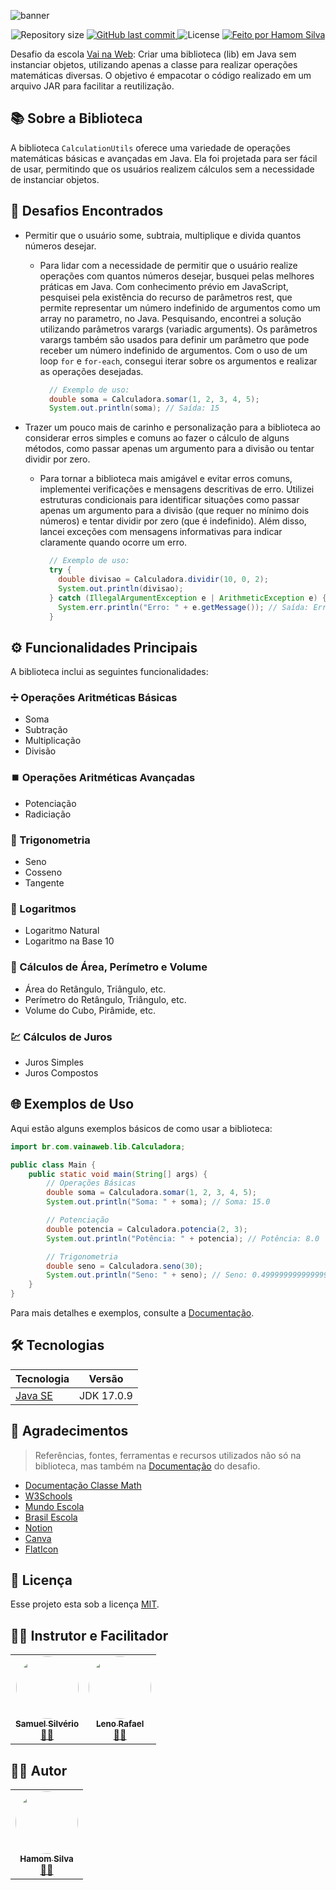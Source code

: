 ![banner](https://i.postimg.cc/kgqnr1Z1/banner-desafio2-vnw.png)

<p align="center">
  <img alt="Repository size" src="https://img.shields.io/github/repo-size/hamomgs/calculation-utils" />
  
  <a href="https://github.com/hamomgs/calculation-utils/commits/main">
    <img alt="GitHub last commit" src="https://img.shields.io/github/last-commit/hamomgs/calculation-utils" />
  </a>
  
  <img alt="License" src="https://img.shields.io/badge/license-MIT-brightgreen" />

  <a href="https://cubos.academy/">
    <img alt="Feito por Hamom Silva" src="https://img.shields.io/badge/feito-por%20Hamom%20Silva-2c938c">
  </a>
</p>

Desafio da escola [Vai na Web](https://www.linkedin.com/company/vainaweb/): Criar uma biblioteca (lib) em Java sem instanciar objetos, utilizando apenas a classe para realizar operações matemáticas diversas. O objetivo é empacotar o código realizado em um arquivo JAR para facilitar a reutilização.

## 📚 Sobre a Biblioteca

A biblioteca `CalculationUtils` oferece uma variedade de operações matemáticas básicas e avançadas em Java. Ela foi projetada para ser fácil de usar, permitindo que os usuários realizem cálculos sem a necessidade de instanciar objetos.

## 🌟 Desafios Encontrados

- Permitir que o usuário some, subtraia, multiplique e divida quantos números desejar.

  - Para lidar com a necessidade de permitir que o usuário realize operações com quantos números desejar, busquei pelas melhores práticas em Java. Com conhecimento prévio em JavaScript, pesquisei pela existência do recurso de parâmetros rest, que permite representar um número indefinido de argumentos como um array no parametro, no Java. Pesquisando, encontrei a solução utilizando parâmetros varargs (variadic arguments). Os parâmetros varargs também são usados para definir um parâmetro que pode receber um número indefinido de argumentos. Com o uso de um loop `for` e `for-each`, consegui iterar sobre os argumentos e realizar as operações desejadas.

    ```Java
      // Exemplo de uso:
      double soma = Calculadora.somar(1, 2, 3, 4, 5);
      System.out.println(soma); // Saída: 15
    ```

- Trazer um pouco mais de carinho e personalização para a biblioteca ao considerar erros simples e comuns ao fazer o cálculo de alguns métodos, como passar apenas um argumento para a divisão ou tentar dividir por zero.

  -  Para tornar a biblioteca mais amigável e evitar erros comuns, implementei verificações e mensagens descritivas de erro. Utilizei estruturas condicionais para identificar situações como passar apenas um argumento para a divisão (que requer no mínimo dois números) e tentar dividir por zero (que é indefinido). Além disso, lancei exceções com mensagens informativas para indicar claramente quando ocorre um erro.

      ```Java
        // Exemplo de uso:
        try {
          double divisao = Calculadora.dividir(10, 0, 2);
          System.out.println(divisao);
        } catch (IllegalArgumentException e | ArithmeticException e) {
          System.err.println("Erro: " + e.getMessage()); // Saída: Erro: Não é possível dividir por zero.
        }
      ```

## ⚙️ Funcionalidades Principais

A biblioteca inclui as seguintes funcionalidades:

### ➗ Operações Aritméticas Básicas

- Soma
- Subtração
- Multiplicação
- Divisão

### ⏹️ Operações Aritméticas Avançadas

- Potenciação
- Radiciação

### 🔄 Trigonometria

- Seno
- Cosseno
- Tangente

### 🔢 Logaritmos

- Logaritmo Natural
- Logaritmo na Base 10

### 📏 Cálculos de Área, Perímetro e Volume

- Área do Retângulo, Triângulo, etc.
- Perímetro do Retângulo, Triângulo, etc.
- Volume do Cubo, Pirâmide, etc.

### 💹 Cálculos de Juros

- Juros Simples
- Juros Compostos

## 🌐 Exemplos de Uso

Aqui estão alguns exemplos básicos de como usar a biblioteca:

```Java
import br.com.vainaweb.lib.Calculadora;

public class Main {
    public static void main(String[] args) {
        // Operações Básicas
        double soma = Calculadora.somar(1, 2, 3, 4, 5);
        System.out.println("Soma: " + soma); // Soma: 15.0

        // Potenciação
        double potencia = Calculadora.potencia(2, 3);
        System.out.println("Potência: " + potencia); // Potência: 8.0

        // Trigonometria
        double seno = Calculadora.seno(30);
        System.out.println("Seno: " + seno); // Seno: 0.49999999999999994
    }
}
```

Para mais detalhes e exemplos, consulte a [Documentação](https://hamomgs.notion.site/Home-6a8cec60c268489cacac84afe61c6b6d?pvs=4).

## 🛠️ Tecnologias

| Tecnologia  | Versão |
| ------------- | ------- |
| [Java SE](https://www.oracle.com/java/technologies/javase/jdk17-archive-downloads.html) | JDK 17.0.9 |

## 💚 Agradecimentos

> Referências, fontes, ferramentas e recursos utilizados não só na biblioteca, mas também na [Documentação](https://hamomgs.notion.site/Home-6a8cec60c268489cacac84afe61c6b6d?pvs=4) do desafio.

- [Documentação Classe Math](https://docs.oracle.com/javase/8/docs/api/java/lang/Math.html)
- [W3Schools](https://www.w3schools.com/java/default.asp)
- [Mundo Escola](https://mundoeducacao.uol.com.br/)
- [Brasil Escola](https://brasilescola.uol.com.br/)
- [Notion](https://notion.so)
- [Canva](https://www.canva.com/)
- [FlatIcon](https://www.flaticon.com/)

## 📃 Licença

Esse projeto esta sob a licença [MIT](https://github.com/hamomgs/calculation-utils/blob/main/LICENCE).

## 🧑‍🏫 Instrutor e Facilitador

<table>
  <tr>
    <td align="center"><a href="https://www.linkedin.com/in/samuel-silveriom/"><img style="border-radius: 50%;" src="https://avatars.githubusercontent.com/u/103957897?v=4" width="100px;" alt=""/><br /><sub><b>Samuel Silvério</b></sub></a><br /><a href="https://github.com/Samuel-prata" title="Samuel Silvério">🧑‍🏫</a></td>
    <td align="center"><a href="https://www.linkedin.com/in/leno-rafael-85a2ab1ba/"><img style="border-radius: 50%;" src="https://avatars.githubusercontent.com/u/73203800?v=4" width="100px;" alt=""/><br /><sub><b>Leno Rafael</b></sub></a><br /><a href="https://github.com/lenors" title="Leno Rafael">🧑‍🏫</a></td>
  </tr>
</table>

## 🧙‍♂️ Autor

<table>
  <tr>
    <td align="center">
      <a href="https://www.linkedin.com/in/hamomgs/">
        <img style="border-radius: 50%;" src="https://avatars.githubusercontent.com/u/88857655?v=4" width="100px;" alt="" />
        <br />
        <sub><b>Hamom Silva</b></sub>
      </a>
      <br />
      <a href="https://github.com/hamomgs" title="Hamom Silva">👨‍💻</a>
    </td>
  </tr>
</table>